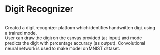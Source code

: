 # Digit Recognizer

[]()
<br/>
Created a digit recognizer platform which identifies handwritten digit using a trained model.
<br/>
User can draw the digit on the canvas provided (as input) and model predicts the digit with percentage accuracy (as output). Convolutional neural network is used to make model on MNIST dataset.
<br/>
